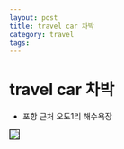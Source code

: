 ```yaml
---
layout: post
title: travel car 차박
category: travel
tags:
---
```


# travel car 차박
* 포항 근처 오도1리 해수욕장
<img style='border:solid 1px black;' src="https://image.onethelab.com/resized/1712298924.jpg" />